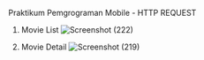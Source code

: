 Praktikum Pemgrograman Mobile - HTTP REQUEST 

1. Movie List
![Screenshot (222)](https://user-images.githubusercontent.com/55042970/165871161-4091b9e3-0f17-4802-b2f9-5ccab7571128.png)

2. Movie Detail
![Screenshot (219)](https://user-images.githubusercontent.com/55042970/165245673-122c1ade-08e7-4f3f-81b5-bcd9f88db7c3.png)

